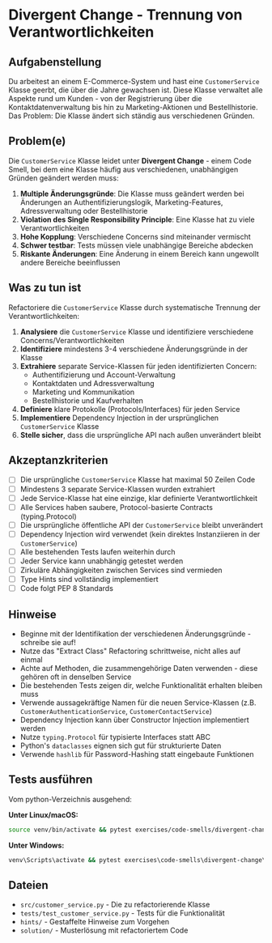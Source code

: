 # Divergent Change - Trennung von Verantwortlichkeiten

## Aufgabenstellung

Du arbeitest an einem E-Commerce-System und hast eine `CustomerService` Klasse geerbt, die über die Jahre gewachsen ist. Diese Klasse verwaltet alle Aspekte rund um Kunden - von der Registrierung über die Kontaktdatenverwaltung bis hin zu Marketing-Aktionen und Bestellhistorie. Das Problem: Die Klasse ändert sich ständig aus verschiedenen Gründen.

## Problem(e)

Die `CustomerService` Klasse leidet unter **Divergent Change** - einem Code Smell, bei dem eine Klasse häufig aus verschiedenen, unabhängigen Gründen geändert werden muss:

1. **Multiple Änderungsgründe**: Die Klasse muss geändert werden bei Änderungen an Authentifizierungslogik, Marketing-Features, Adressverwaltung oder Bestellhistorie
2. **Violation des Single Responsibility Principle**: Eine Klasse hat zu viele Verantwortlichkeiten
3. **Hohe Kopplung**: Verschiedene Concerns sind miteinander vermischt
4. **Schwer testbar**: Tests müssen viele unabhängige Bereiche abdecken
5. **Riskante Änderungen**: Eine Änderung in einem Bereich kann ungewollt andere Bereiche beeinflussen

## Was zu tun ist

Refactoriere die `CustomerService` Klasse durch systematische Trennung der Verantwortlichkeiten:

1. **Analysiere** die `CustomerService` Klasse und identifiziere verschiedene Concerns/Verantwortlichkeiten
2. **Identifiziere** mindestens 3-4 verschiedene Änderungsgründe in der Klasse
3. **Extrahiere** separate Service-Klassen für jeden identifizierten Concern:
   - Authentifizierung und Account-Verwaltung
   - Kontaktdaten und Adressverwaltung  
   - Marketing und Kommunikation
   - Bestellhistorie und Kaufverhalten
4. **Definiere** klare Protokolle (Protocols/Interfaces) für jeden Service
5. **Implementiere** Dependency Injection in der ursprünglichen `CustomerService` Klasse
6. **Stelle sicher**, dass die ursprüngliche API nach außen unverändert bleibt

## Akzeptanzkriterien

- [ ] Die ursprüngliche `CustomerService` Klasse hat maximal 50 Zeilen Code
- [ ] Mindestens 3 separate Service-Klassen wurden extrahiert
- [ ] Jede Service-Klasse hat eine einzige, klar definierte Verantwortlichkeit
- [ ] Alle Services haben saubere, Protocol-basierte Contracts (typing.Protocol)
- [ ] Die ursprüngliche öffentliche API der `CustomerService` bleibt unverändert
- [ ] Dependency Injection wird verwendet (kein direktes Instanziieren in der `CustomerService`)
- [ ] Alle bestehenden Tests laufen weiterhin durch
- [ ] Jeder Service kann unabhängig getestet werden
- [ ] Zirkuläre Abhängigkeiten zwischen Services sind vermieden
- [ ] Type Hints sind vollständig implementiert
- [ ] Code folgt PEP 8 Standards

## Hinweise

- Beginne mit der Identifikation der verschiedenen Änderungsgründe - schreibe sie auf!
- Nutze das "Extract Class" Refactoring schrittweise, nicht alles auf einmal
- Achte auf Methoden, die zusammengehörige Daten verwenden - diese gehören oft in denselben Service
- Die bestehenden Tests zeigen dir, welche Funktionalität erhalten bleiben muss
- Verwende aussagekräftige Namen für die neuen Service-Klassen (z.B. `CustomerAuthenticationService`, `CustomerContactService`)
- Dependency Injection kann über Constructor Injection implementiert werden
- Nutze `typing.Protocol` für typisierte Interfaces statt ABC
- Python's `dataclasses` eignen sich gut für strukturierte Daten
- Verwende `hashlib` für Password-Hashing statt eingebaute Funktionen

## Tests ausführen

Vom python-Verzeichnis ausgehend:

**Unter Linux/macOS:**
```bash
source venv/bin/activate && pytest exercises/code-smells/divergent-change/tests/ -v
```

**Unter Windows:**
```cmd
venv\Scripts\activate && pytest exercises\code-smells\divergent-change\tests\ -v
```

## Dateien

- `src/customer_service.py` - Die zu refactorierende Klasse
- `tests/test_customer_service.py` - Tests für die Funktionalität
- `hints/` - Gestaffelte Hinweise zum Vorgehen
- `solution/` - Musterlösung mit refactoriertem Code